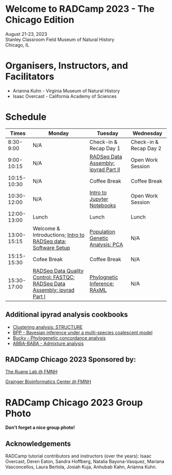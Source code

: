 # Welcome to RADCamp 2023 - The Chicago Edition

August 21-23, 2023  
Stanley Classroom
Field Museum of Natural History  
Chicago, IL  

# Organisers, Instructors, and Facilitators

  - Arianna Kuhn - Virginia Museum of Natural History
  - Isaac Overcast - California Academy of Sciences

# Schedule

Times        | Monday | Tuesday | Wednesday |
-----        | ------ | ------- | --------- |
8:30-9:00    |  N/A   | Check-in & Recap Day 1 | Check-in & Recap Day 2 |
9:00-10:15   |  N/A   | [RADSeq Data Assembly: ipyrad Part II](ipyrad_CLI_partII.md) | Open Work Session |
10:15-10:30  |  N/A   | Coffee Break | Coffee Break |
10:30-12:00  |  N/A   | [Intro to Jupyter Notebooks](Jupyter_Notebook_Setup.md) | Open Work Session |
12:00-13:00  |  Lunch | Lunch   | Lunch |
13:00-15:15  | Welcome & Introductions; [Intro to RADSeq data](./radseq-intro); [Software Setup](setup_and_fastqc.md) | [Population Genetic Analysis: PCA](PCA_API.md) | N/A |
15:15-15:30  | Cofee Break | Coffee Break | N/A |
15:30-17:00  | [RADSeq Data Quality Control: FASTQC](setup_and_fastqc.md); [RADSeq Data Assembly: ipyrad Part I](ipyrad_CLI_partI.md) | [Phylognetic Inference: RAxML](RAxML_API.md) | N/A |

## Additional ipyrad analysis cookbooks

* [Clustering analysis: STRUCTURE](05_STRUCTURE_API.md)
* [BPP - Bayesian inference under a multi-species coalescent model](https://nbviewer.jupyter.org/github/dereneaton/ipyrad/blob/master/tests/cookbook-bpp-species-delimitation.ipynb)
* [Bucky - Phylogenetic concordance analysis](https://nbviewer.jupyter.org/github/dereneaton/ipyrad/blob/master/tests/cookbook-bucky.ipynb)
* [ABBA-BABA - Admixture analysis](https://nbviewer.jupyter.org/github/dereneaton/ipyrad/blob/master/tests/cookbook-abba-baba.ipynb)

## RADCamp Chicago 2023 Sponsored by:

[The Ruane Lab @ FMNH](https://sararuane.com/)

[Grainger Bioinformatics Center @ FMNH](https://www.fieldmuseum.org/department/grainger-bioinformatics-center)

# RADCamp Chicago 2023 Group Photo

**Don't forget a nice group photo!**

## Acknowledgements
RADCamp tutorial contributors and instructors (over the years): Isaac Overcast, Deren Eaton,
Sandra Hoffberg, Natalia Bayona-Vasquez, Mariana Vasconcellos, Laura Bertola, Josiah Kuja, Anhubab Kahn,
Arianna Kuhn.
